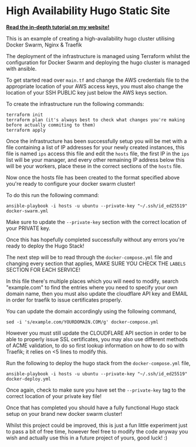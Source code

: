 # High Availability Hugo Static Site

[**Read the in-depth tutorial on my website!**](https://tmclo.dev/blog/ha-hugo-stack/)

This is an example of creating a high-availability hugo cluster utilising Docker Swarm, Nginx & Traefik

The deployment of the infrastructure is managed using Terraform whilst the configuration for Docker Swarm and deploying the hugo cluster is managed with ansible.

To get started read over `main.tf` and change the AWS credentials file to the appropriate location of your AWS access keys, you must also change the location of your SSH PUBLIC key just below the AWS keys section.

To create the infrastructure run the following commands:
```
terraform init
terraform plan (it's always best to check what changes you're making before actually commiting to them)
terraform apply
```

Once the infrastructure has been successfully setup you will be met with a file containing a list of IP addresses for your newly created instances, this file is named `ips` access this file and edit the `hosts` file, the first IP in the `ips` list will be your manager, and every other remaining IP address below this will be your workers, place these in the correct sections of the `hosts` file.

Now once the hosts file has been created to the format specified above you're ready to configure your docker swarm cluster!

To do this run the following command:
```
ansible-playbook -i hosts -u ubuntu --private-key "~/.ssh/id_ed25519" docker-swarm.yml
```
Make sure to update the `--private-key` section with the correct location of your PRIVATE key.

Once this has hopefully completed successfully without any errors you're ready to deploy the Hugo Stack!

The next step will be to read through the `docker-compose.yml` file and changing every section that applies, MAKE SURE YOU CHECK THE `LABELS` SECTION FOR EACH SERVICE!

In this file there's multiple places which you will need to modify, search "example.com" to find the entries where you need to specify your own domain name, then you must also update the cloudflare API key and EMAIL in order for traefik to issue certificates properly.

You can update the domain accordingly using the following command,
```
sed -i 's/example.com/YOURDOMAIN.COM/g' docker-compose.yml
```

However you must still update the CLOUDFLARE API section in order to be able to properly issue SSL certificates, you may also use different methods of ACME validation, to do so first lookup information on how to do so with Traefik; it relies on <5 lines to modify this.

Run the following to deploy the hugo stack from the `docker-compose.yml` file,
```
ansible-playbook -i hosts -u ubuntu --private-key "~/.ssh/id_ed25519" docker-deploy.yml
```
Once again, check to make sure you have set the `--private-key` tag to the correct location of your private key file!

Once that has completed you should have a fully functional Hugo stack setup on your brand new docker swarm cluster!

Whilst this project could be improved, this is just a fun little experiment just to pass a bit of free time, however feel free to modify the code anyway you wish and actually use this in a future project of yours, good luck! :)